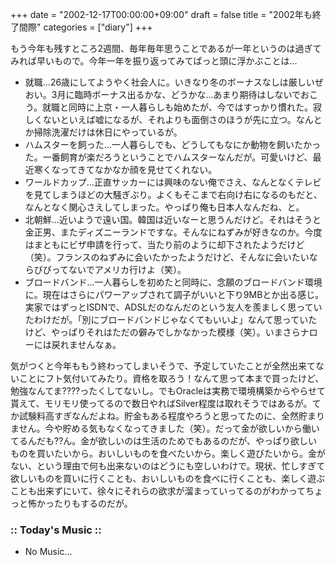 +++
date = "2002-12-17T00:00:00+09:00"
draft = false
title = "2002年も終了間際"
categories = ["diary"]
+++

もう今年も残すところ2週間、毎年毎年思うことであるが一年というのは過ぎてみれば早いもので。今年一年を振り返ってみてぱっと頭に浮かぶことは...

<ul>
<li>就職...26歳にしてようやく社会人に。いきなり冬のボーナスなしは厳しいぜおい。3月に臨時ボーナス出るかな、どうかな...あまり期待はしないでおこう。就職と同時に上京・一人暮らしも始めたが、今ではすっかり慣れた。寂しくないといえば嘘になるが、それよりも面倒さのほうが先に立つ。なんとか掃除洗濯だけは休日にやっているが。</li>
<li>ハムスターを飼った...一人暮らしでも、どうしてもなにか動物を飼いたかった。一番飼育が楽だろうということでハムスターなんだが。可愛いけど、最近寒くなってきてなかなか顔を見せてくれない。</li>
<li>ワールドカップ...正直サッカーには興味のない俺でさえ、なんとなくテレビを見てしまうほどの大騒ぎぶり。よくもそこまで右向け右になるのもだと、なんとなく関心さえしてしまった。やっぱり俺も日本人なんだね、と。</li>
<li>北朝鮮...近いようで遠い国。韓国は近いなーと思うんだけど。それはそうと金正男、またディズニーランドですな。そんなにねずみが好きなのか。今度はまともにビザ申請を行って、当たり前のように却下されたようだけど（笑）。フランスのねずみに会いたかったようだけど、そんなに会いたいならびびってないでアメリカ行けよ（笑）。</li>
<li>ブロードバンド...一人暮らしを初めたと同時に、念願のブロードバンド環境に。現在はさらにパワーアップされて調子がいいと下り9MBとか出る感じ。実家ではずっとISDNで、ADSLだのなんだのという友人を羨ましく思っていたわけだが。「別にブロードバンドじゃなくてもいいよ」なんて思っていたけど、やっぱりそれはただの僻みでしかなかった模様（笑）。いまさらナローには戻れませんなぁ。</li>
</ul>
気がつくと今年ももう終わってしまいそうで、予定していたことが全然出来てないことにフト気付いてみたり。資格を取ろう！なんて思って本まで買ったけど、勉強なんてま????ったくしてないし。でもOracleは実務で環境構築からやらせて貰えて、モリモリ使ってるので数日やればSilver程度は取れそうではあるが。てか試験料高すぎなんだよね。貯金もある程度やろうと思ってたのに、全然貯まりません。今や貯める気もなくなってきました（笑）。だって金が欲しいから働いてるんだも??ん。金が欲しいのは生活のためでもあるのだが、やっぱり欲しいものを買いたいから。おいしいものを食べたいから。楽しく遊びたいから。金がない、という理由で何も出来ないのはどうにも空しいわけで。現状、忙しすぎて欲しいものを買いに行くことも、おいしいものを食べに行くことも、楽しく遊ぶことも出来ずにいて、徐々にそれらの欲求が溜まっていってるのがわかってちょっと怖かったりもするのだが。

<h3>:: Today's Music ::</h3>
<ul>
<li>No Music...</li>
</ul>
